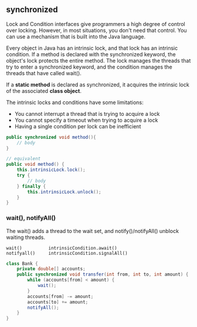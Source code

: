 ## synchronized

Lock and Condition interfaces give programmers a high degree of control over locking. However, in most situations, you don't need that control. You can use a mechanism that is built into the Java language.

Every object in Java has an intrinsic lock, and that lock has an intrinsic condition. If a method is declared with the synchronized keyword, the object's lock protects the entire method. The lock manages the threads that try to enter a synchronized keyword, and the condition manages the threads that have called wait().

If a **static method** is declared as synchronized, it acquires the intrinsic lock of the associated **class object**.

The intrinsic locks and conditions have some limitations:
- You cannot interrupt a thread that is trying to acquire a lock
- You cannot specify a timeout when trying to acquire a lock
- Having a single condition per lock can be inefficient


```java
public synchronized void method(){
    // body
}

// equivalent
public void method() {
    this.intrinsicLock.lock();
    try {
        // body
    } finally {
        this.intrinsicLock.unlock();
    }
}
```

### wait(), notifyAll()

The wait() adds a thread to the wait set, and notify()/notifyAll() unblock waiting threads.

``` 
wait()          intrinsicCondition.await()
notifyall()     intrinsicCondition.signalAll()
```
```java
class Bank {
    private double[] accounts;
    public synchronized void transfer(int from, int to, int amount) {
        while (accounts[from] < amount) {
            wait();
        }
        accounts[from] -= amount;
        accounts[to] += amount;
        notifyAll();
    }
}
```